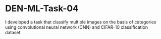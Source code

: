 # DEN-ML-Task-04
I developed a task that classify multiple images on the basis of categories using convolutional neural network (CNN) and CIFAR-10 classification dataset 
